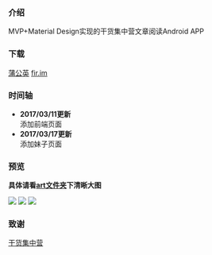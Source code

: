 ### 介绍
MVP+Material Design实现的干货集中营文章阅读Android APP<br>
### 下载
[蒲公英](https://www.pgyer.com/yZ4n)
[fir.im](https://fir.im/x1yr)
### 时间轴
- **2017/03/11更新**<br>
添加前端页面<br>
- **2017/03/17更新**<br>
添加妹子页面
### 预览
**具体请看[art文件夹](https://github.com/yeshuwei/Gank/tree/master/art)下清晰大图**

![](https://github.com/yeshuwei/Gank/blob/master/art/gank_1.png)
![](https://github.com/yeshuwei/Gank/blob/master/art/gank_2.png)
![](https://github.com/yeshuwei/Gank/blob/master/art/gank_3.png)
### 致谢
[干货集中营](http://gank.io/)
